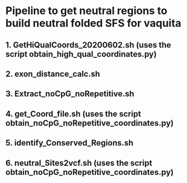# Pipeline to get neutral regions to build neutral folded SFS for vaquita

## 1. GetHiQualCoords_20200602.sh (uses the script obtain_high_qual_coordinates.py)

## 2. exon_distance_calc.sh

## 3. Extract_noCpG_noRepetitive.sh

## 4. get_Coord_file.sh (uses the script obtain_noCpG_noRepetitive_coordinates.py)

## 5. identify_Conserved_Regions.sh

## 6. neutral_Sites2vcf.sh (uses the script obtain_noCpG_noRepetitive_coordinates.py)
